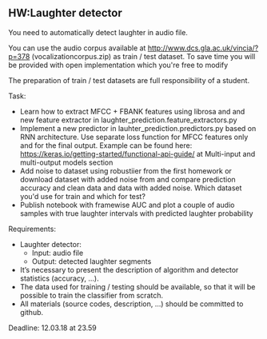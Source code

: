 ## HW:Laughter detector

You need to automatically detect laughter in audio file.

You can use the audio corpus available at http://www.dcs.gla.ac.uk/vincia/?p=378 (vocalizationcorpus.zip) as train / test dataset.
To save time you will be provided with open implementation which you're free to modify

The preparation of train / test datasets are full responsibility of a student.

Task:
*  Learn how to extract MFCC + FBANK features using librosa and and new feature extractor in laughter_prediction.feature_extractors.py
*  Implement a new predictor in lauhter_prediction.predictors.py based on RNN architecture. Use separate loss function for MFCC features only and for the final output. Example can be found here: https://keras.io/getting-started/functional-api-guide/ at Multi-input and multi-output models section
*  Add noise to dataset using robustiier from the first homework or download dataset with added noise from <coming soon> and compare prediction accuracy and clean data and data with added noise. Which dataset you'd use for train and which for test?
*  Publish notebook with framewise AUC and plot a couple of audio samples with true laughter intervals with predicted laughter probability

Requirements:
* Laughter detector:
    * Input: audio file
    * Output: detected laughter segments
* It’s necessary to present the description of algorithm and detector statistics (accuracy, ...).
* The data used for training / testing should be available, so that it will be possible to train the classifier from scratch.
* All materials (source codes, description, …) should be committed to github.

Deadline: 12.03.18 at 23.59

